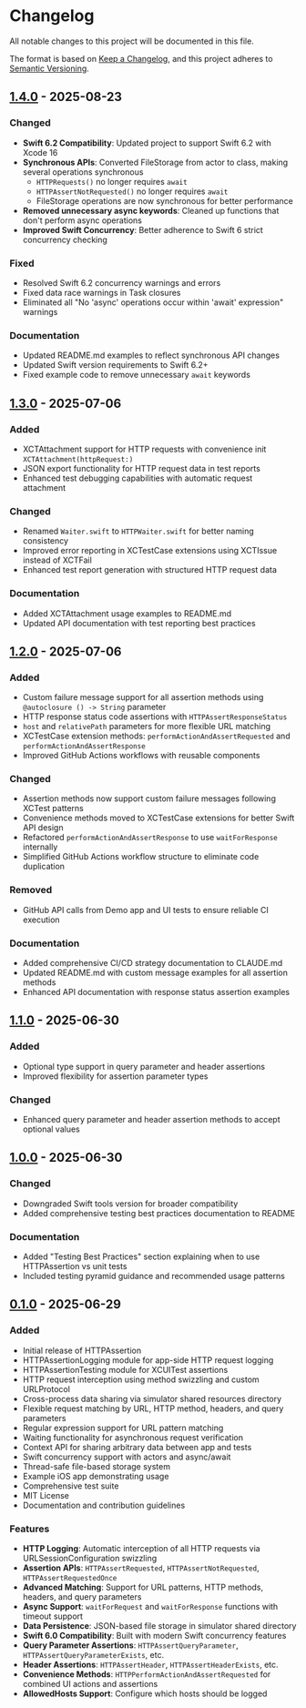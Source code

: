 # Changelog

All notable changes to this project will be documented in this file.

The format is based on [Keep a Changelog](https://keepachangelog.com/en/1.0.0/),
and this project adheres to [Semantic Versioning](https://semver.org/spec/v2.0.0.html).

## [1.4.0] - 2025-08-23

### Changed
- **Swift 6.2 Compatibility**: Updated project to support Swift 6.2 with Xcode 16
- **Synchronous APIs**: Converted FileStorage from actor to class, making several operations synchronous
  - `HTTPRequests()` no longer requires `await`
  - `HTTPAssertNotRequested()` no longer requires `await`
  - FileStorage operations are now synchronous for better performance
- **Removed unnecessary async keywords**: Cleaned up functions that don't perform async operations
- **Improved Swift Concurrency**: Better adherence to Swift 6 strict concurrency checking

### Fixed
- Resolved Swift 6.2 concurrency warnings and errors
- Fixed data race warnings in Task closures
- Eliminated all "No 'async' operations occur within 'await' expression" warnings

### Documentation
- Updated README.md examples to reflect synchronous API changes
- Updated Swift version requirements to Swift 6.2+
- Fixed example code to remove unnecessary `await` keywords

## [1.3.0] - 2025-07-06

### Added
- XCTAttachment support for HTTP requests with convenience init `XCTAttachment(httpRequest:)`
- JSON export functionality for HTTP request data in test reports
- Enhanced test debugging capabilities with automatic request attachment

### Changed
- Renamed `Waiter.swift` to `HTTPWaiter.swift` for better naming consistency
- Improved error reporting in XCTestCase extensions using XCTIssue instead of XCTFail
- Enhanced test report generation with structured HTTP request data

### Documentation
- Added XCTAttachment usage examples to README.md
- Updated API documentation with test reporting best practices

## [1.2.0] - 2025-07-06

### Added
- Custom failure message support for all assertion methods using `@autoclosure () -> String` parameter
- HTTP response status code assertions with `HTTPAssertResponseStatus`
- `host` and `relativePath` parameters for more flexible URL matching
- XCTestCase extension methods: `performActionAndAssertRequested` and `performActionAndAssertResponse`
- Improved GitHub Actions workflows with reusable components

### Changed
- Assertion methods now support custom failure messages following XCTest patterns
- Convenience methods moved to XCTestCase extensions for better Swift API design
- Refactored `performActionAndAssertResponse` to use `waitForResponse` internally
- Simplified GitHub Actions workflow structure to eliminate code duplication

### Removed
- GitHub API calls from Demo app and UI tests to ensure reliable CI execution

### Documentation
- Added comprehensive CI/CD strategy documentation to CLAUDE.md
- Updated README.md with custom message examples for all assertion methods
- Enhanced API documentation with response status assertion examples

## [1.1.0] - 2025-06-30

### Added
- Optional type support in query parameter and header assertions
- Improved flexibility for assertion parameter types

### Changed
- Enhanced query parameter and header assertion methods to accept optional values

## [1.0.0] - 2025-06-30

### Changed
- Downgraded Swift tools version for broader compatibility
- Added comprehensive testing best practices documentation to README

### Documentation
- Added "Testing Best Practices" section explaining when to use HTTPAssertion vs unit tests
- Included testing pyramid guidance and recommended usage patterns

## [0.1.0] - 2025-06-29

### Added
- Initial release of HTTPAssertion
- HTTPAssertionLogging module for app-side HTTP request logging
- HTTPAssertionTesting module for XCUITest assertions
- HTTP request interception using method swizzling and custom URLProtocol
- Cross-process data sharing via simulator shared resources directory
- Flexible request matching by URL, HTTP method, headers, and query parameters
- Regular expression support for URL pattern matching
- Waiting functionality for asynchronous request verification
- Context API for sharing arbitrary data between app and tests
- Swift concurrency support with actors and async/await
- Thread-safe file-based storage system
- Example iOS app demonstrating usage
- Comprehensive test suite
- MIT License
- Documentation and contribution guidelines

### Features
- **HTTP Logging**: Automatic interception of all HTTP requests via URLSessionConfiguration swizzling
- **Assertion APIs**: `HTTPAssertRequested`, `HTTPAssertNotRequested`, `HTTPAssertRequestedOnce`
- **Advanced Matching**: Support for URL patterns, HTTP methods, headers, and query parameters
- **Async Support**: `waitForRequest` and `waitForResponse` functions with timeout support
- **Data Persistence**: JSON-based file storage in simulator shared directory
- **Swift 6.0 Compatibility**: Built with modern Swift concurrency features
- **Query Parameter Assertions**: `HTTPAssertQueryParameter`, `HTTPAssertQueryParameterExists`, etc.
- **Header Assertions**: `HTTPAssertHeader`, `HTTPAssertHeaderExists`, etc.
- **Convenience Methods**: `HTTPPerformActionAndAssertRequested` for combined UI actions and assertions
- **AllowedHosts Support**: Configure which hosts should be logged

[1.4.0]: https://github.com/ukitaka/HTTPAssertion/compare/1.3.0...1.4.0
[1.3.0]: https://github.com/ukitaka/HTTPAssertion/compare/1.2.0...1.3.0
[1.2.0]: https://github.com/ukitaka/HTTPAssertion/compare/1.1.0...1.2.0
[1.1.0]: https://github.com/ukitaka/HTTPAssertion/compare/1.0.0...1.1.0
[1.0.0]: https://github.com/ukitaka/HTTPAssertion/compare/0.1.0...1.0.0
[0.1.0]: https://github.com/ukitaka/HTTPAssertion/releases/tag/0.1.0